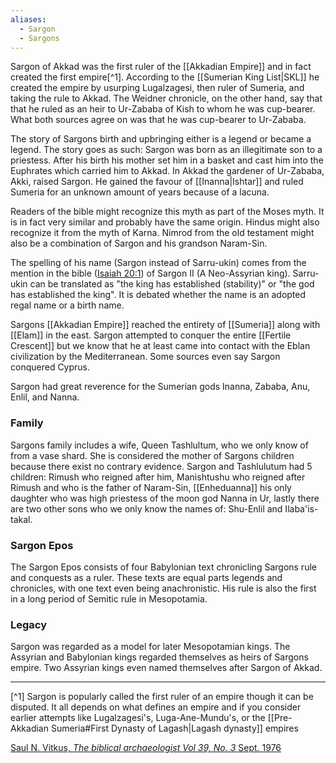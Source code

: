 ```yaml
---
aliases:
  - Sargon
  - Sargons
---
```

Sargon of Akkad was the first ruler of the [[Akkadian Empire]] and in fact created the first empire[^1]. According to the [[Sumerian King List|SKL]] he created the empire by usurping Lugalzagesi, then ruler of Sumeria, and taking the rule to Akkad. The Weidner chronicle, on the other hand, say that that he ruled as an heir to Ur-Zababa of Kish to whom he was cup-bearer. What both sources agree on was that he was cup-bearer to Ur-Zababa.

The story of Sargons birth and upbringing either is a legend or became a legend. The story goes as such: Sargon was born as an illegitimate son to a priestess. After his birth his mother set him in a basket and cast him into the Euphrates which carried him to Akkad. In Akkad the gardener of Ur-Zababa, Akki, raised Sargon. He gained the favour of [[Inanna|Ishtar]] and ruled Sumeria for an unknown amount of years because of a lacuna.

Readers of the bible might recognize this myth as part of the Moses myth. It is in fact very similar and probably have the same origin. Hindus might also recognize it from the myth of Karna. Nimrod from the old testament might also be a combination of Sargon and his grandson Naram-Sin.

The spelling of his name (Sargon instead of Sarru-ukin) comes from the mention in the bible ([Isaiah 20:1](https://www.biblegateway.com/passage/?search=Isaiah%2020&version=NIV;KJV)) of Sargon II (A Neo-Assyrian king). Sarru-ukin can be translated as "the king has established (stability)" or "the god has established the king". It is debated whether the name is an adopted regal name or a birth name.

Sargons [[Akkadian Empire]] reached the entirety of [[Sumeria]] along with [[Elam]] in the east. Sargon attempted to conquer the entire [[Fertile Crescent]] but we know that he at least came into contact with the Eblan civilization by the Mediterranean. Some sources even say Sargon conquered Cyprus.

Sargon had great reverence for the Sumerian gods Inanna, Zababa, Anu, Enlil, and Nanna.
### Family
Sargons family includes a wife, Queen Tashlultum, who we only know of from a vase shard. She is considered the mother of Sargons children because there exist no contrary evidence. Sargon and Tashlulutum had 5 children: Rimush who reigned after him, Manishtushu who reigned after Rimush and who is the father of Naram-Sin, [[Enheduanna]] his only daughter who was high priestess of the moon god Nanna in Ur, lastly there are two other sons who we only know the names of: Shu-Enlil and Ilaba'is-takal.

### Sargon Epos
The Sargon Epos consists of four Babylonian text chronicling Sargons rule and conquests as a ruler. These texts are equal parts legends and chronicles, with one text even being anachronistic. His rule is also the first in a long period of Semitic rule in Mesopotamia.

### Legacy
Sargon was regarded as a model for later Mesopotamian kings. The Assyrian and Babylonian kings regarded themselves as heirs of Sargons empire. Two Assyrian kings even named themselves after Sargon of Akkad.







-----
[^1] Sargon is popularly called the first ruler of an empire though it can be disputed. It all depends on what defines an empire and if you consider earlier attempts like Lugalzagesi's, Luga-Ane-Mundu's, or the [[Pre-Akkadian Sumeria#First Dynasty of Lagash|Lagash dynasty]] empires


[Saul N. Vitkus, *The biblical archaeologist Vol 39, No. 3* Sept. 1976](https://www.jstor.org/stable/3209401?seq=1)
